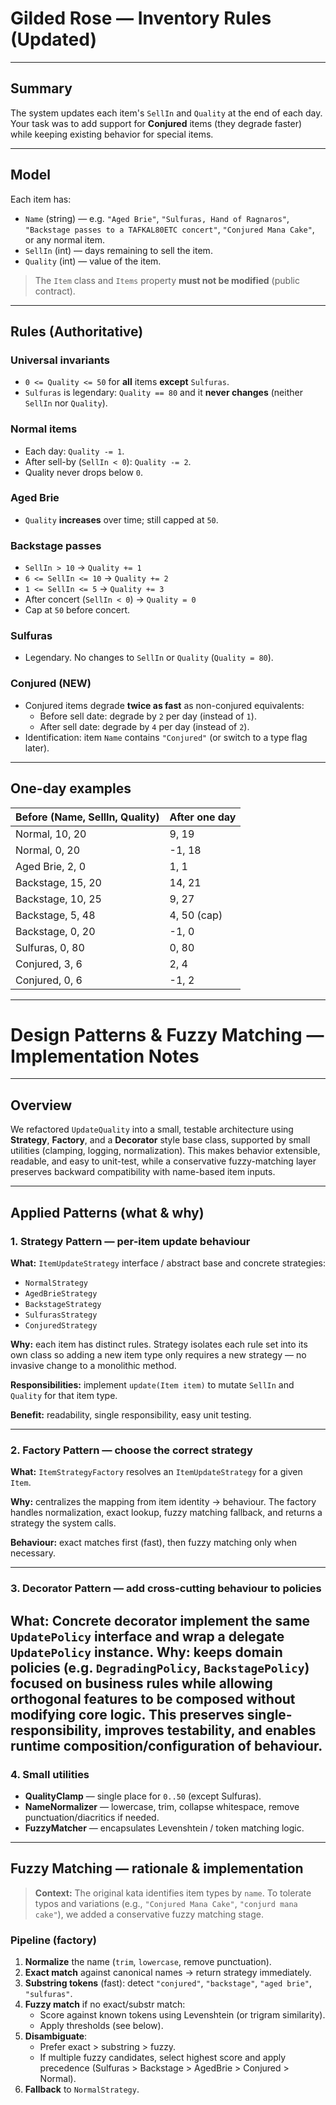 # Gilded Rose — Inventory Rules (Updated)

---

## Summary

The system updates each item's `SellIn` and `Quality` at the end of each day.  
Your task was to add support for **Conjured** items (they degrade faster) while keeping existing behavior for special items.

---

## Model

Each item has:
- `Name` (string) — e.g. `"Aged Brie"`, `"Sulfuras, Hand of Ragnaros"`, `"Backstage passes to a TAFKAL80ETC concert"`, `"Conjured Mana Cake"`, or any normal item.
- `SellIn` (int) — days remaining to sell the item.
- `Quality` (int) — value of the item.

> The `Item` class and `Items` property **must not be modified** (public contract).

---

## Rules (Authoritative)

### Universal invariants
- `0 <= Quality <= 50` for **all** items **except** `Sulfuras`.
- `Sulfuras` is legendary: `Quality == 80` and it **never changes** (neither `SellIn` nor `Quality`).

### Normal items
- Each day: `Quality -= 1`.
- After sell-by (`SellIn < 0`): `Quality -= 2`.
- Quality never drops below `0`.

### Aged Brie
- `Quality` **increases** over time; still capped at `50`.

### Backstage passes
- `SellIn > 10` → `Quality += 1`
- `6 <= SellIn <= 10` → `Quality += 2`
- `1 <= SellIn <= 5` → `Quality += 3`
- After concert (`SellIn < 0`) → `Quality = 0`
- Cap at `50` before concert.

### Sulfuras
- Legendary. No changes to `SellIn` or `Quality` (`Quality = 80`).

### Conjured (NEW)
- Conjured items degrade **twice as fast** as non-conjured equivalents:
  - Before sell date: degrade by `2` per day (instead of `1`).
  - After sell date: degrade by `4` per day (instead of `2`).
- Identification: item `Name` contains `"Conjured"` (or switch to a type flag later).

---

## One-day examples

| Before (Name, SellIn, Quality) | After one day |
|---|---|
| Normal, 10, 20 | 9, 19 |
| Normal, 0, 20  | -1, 18 |
| Aged Brie, 2, 0 | 1, 1 |
| Backstage, 15, 20 | 14, 21 |
| Backstage, 10, 25 | 9, 27 |
| Backstage, 5, 48 | 4, 50 (cap) |
| Backstage, 0, 20 | -1, 0 |
| Sulfuras, 0, 80 | 0, 80 |
| Conjured, 3, 6 | 2, 4 |
| Conjured, 0, 6 | -1, 2 |

---

# Design Patterns & Fuzzy Matching — Implementation Notes

---

## Overview
We refactored `UpdateQuality` into a small, testable architecture using **Strategy**, **Factory**, and a **Decorator** style base class, supported by small utilities (clamping, logging, normalization). This makes behavior extensible, readable, and easy to unit-test, while a conservative fuzzy-matching layer preserves backward compatibility with name-based item inputs.

---

## Applied Patterns (what & why)

### 1. Strategy Pattern — per-item update behaviour
**What:** `ItemUpdateStrategy` interface / abstract base and concrete strategies:
- `NormalStrategy`
- `AgedBrieStrategy`
- `BackstageStrategy`
- `SulfurasStrategy`
- `ConjuredStrategy`

**Why:** each item has distinct rules. Strategy isolates each rule set into its own class so adding a new item type only requires a new strategy — no invasive change to a monolithic method.

**Responsibilities:** implement `update(Item item)` to mutate `SellIn` and `Quality` for that item type.

**Benefit:** readability, single responsibility, easy unit testing.

---

### 2. Factory Pattern — choose the correct strategy
**What:** `ItemStrategyFactory` resolves an `ItemUpdateStrategy` for a given `Item`.

**Why:** centralizes the mapping from item identity → behaviour. The factory handles normalization, exact lookup, fuzzy matching fallback, and returns a strategy the system calls.

**Behaviour:** exact matches first (fast), then fuzzy matching only when necessary.

---

### 3. Decorator Pattern — add cross-cutting behaviour to policies

**What:** Concrete decorator implement the same `UpdatePolicy` interface and **wrap** a delegate `UpdatePolicy` instance. 
**Why:** keeps domain policies (e.g. `DegradingPolicy`, `BackstagePolicy`) focused on business rules while allowing orthogonal features to be composed without modifying core logic. This preserves single-responsibility, improves testability, and enables runtime composition/configuration of behaviour.
---

### 4. Small utilities
- **QualityClamp** — single place for `0..50` (except Sulfuras).
- **NameNormalizer** — lowercase, trim, collapse whitespace, remove punctuation/diacritics if needed.
- **FuzzyMatcher** — encapsulates Levenshtein / token matching logic.
---

## Fuzzy Matching — rationale & implementation

> **Context:** The original kata identifies item types by `name`. To tolerate typos and variations (e.g., `"Conjured Mana Cake"`, `"conjurd mana cake"`), we added a conservative fuzzy matching stage.

### Pipeline (factory)
1. **Normalize** the name (`trim`, `lowercase`, remove punctuation).
2. **Exact match** against canonical names → return strategy immediately.
3. **Substring tokens** (fast): detect `"conjured"`, `"backstage"`, `"aged brie"`, `"sulfuras"`.
4. **Fuzzy match** if no exact/substr match:
   - Score against known tokens using Levenshtein (or trigram similarity).
   - Apply thresholds (see below).
5. **Disambiguate**:
   - Prefer exact > substring > fuzzy.
   - If multiple fuzzy candidates, select highest score and apply precedence (Sulfuras > Backstage > AgedBrie > Conjured > Normal).
6. **Fallback** to `NormalStrategy`.

